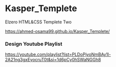# Kasper_Templete
Elzero HTML&amp;CSS Templete Two

https://ahmed-osama99.github.io/Kasper_Templete/

### Design Youtube Playlist

https://youtube.com/playlist?list=PLDoPjvoNmBAy1l-2A21ng3gxEyocruT0t&si=1d6pCy0hSWaNGGh8
